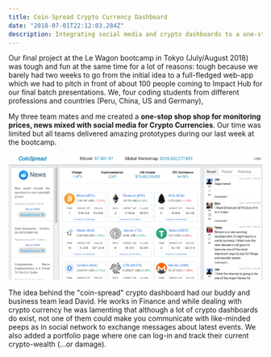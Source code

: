 ```yaml
---
title: Coin-Spread Crypto Currency Dashboard
date: "2018-07-01T22:12:03.284Z"
description: Integrating social media and crypto dashboards to a one-stop shop. 
---
```


Our final project at the Le Wagon bootcamp in Tokyo (July/August 2018) was tough and fun at the same time for a lot of reasons: tough because we barely had two weeks to go from the initial idea to a full-fledged web-app which we had to pitch in front of about 100 people coming to Impact Hub for our final batch presentations. We, four coding students from different professions and countries (Peru, China, US and Germany),   

My three team mates and me created a **one-stop shop shop for monitoring prices, news mixed with social media for Crypto Currencies**. Our time was limited but all teams delivered amazing prototypes during our last week at the bootcamp.

![Coin Spread Index Page](./coin-spread-index.PNG)

The idea behind the "coin-spread" crypto dashboard had our buddy and business team lead David. He works in Finance and while dealing with crypto currency he was lamenting that although a lot of crypto dashboards do exist, not one of them could make you communicate with like-minded peeps as in social network to exchange messages about latest events. We also added a portfolio page where one can log-in and track their current crypto-wealth (...or damage).


